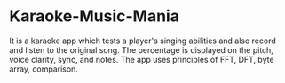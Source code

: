 # Karaoke-Music-Mania

It is a karaoke app which tests a player's singing abilities and also record and listen to the original song. The percentage is displayed on the pitch, voice clarity, sync, and notes. The app uses principles of FFT, DFT, byte array, comparison.
